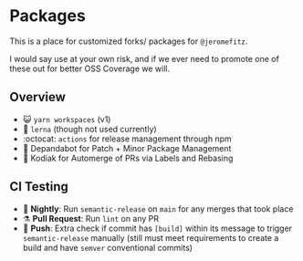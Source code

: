 # Packages

This is a place for customized forks/ packages for `@jeromefitz`.

I would say use at your own risk, and if we ever need to promote one of these out for better OSS Coverage we will.

## Overview

- 😺️ `yarn workspaces` (v1)
- 🐉️ `lerna` (though not used currently)
- :octocat: `actions` for release management through npm
- 🤖️ Depandabot for Patch + Minor Package Management
- 🤖️ Kodiak for Automerge of PRs via Labels and Rebasing

## CI Testing

- 🌃️ **Nightly**: Run `semantic-release` on `main` for any merges that took place
- ⚗️ **Pull Request**: Run `lint` on any PR
- 🔀️ **Push**: Extra check if commit has `[build]` within its message to trigger `semantic-release` manually (still must meet requirements to create a build and have `semver` conventional commits)
